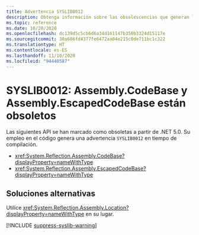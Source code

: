 ```yaml
---
title: Advertencia SYSLIB0012
description: Obtenga información sobre las obsolescencias que generan la advertencia en tiempo de compilación SYSLIB0012.
ms.topic: reference
ms.date: 10/20/2020
ms.openlocfilehash: dc139d5c5cb6d6a34d161147b350b3324d15117e
ms.sourcegitcommit: 30a686fd4377fe6472aa04e215c0de711bc1c322
ms.translationtype: HT
ms.contentlocale: es-ES
ms.lasthandoff: 11/10/2020
ms.locfileid: "94440587"
---
```

# <a name="syslib0012-assemblycodebase-and-assemblyescapedcodebase-are-obsolete"></a>SYSLIB0012: Assembly.CodeBase y Assembly.EscapedCodeBase están obsoletos

Las siguientes API se han marcado como obsoletas a partir de .NET 5.0. Su empleo en el código genera una advertencia `SYSLIB0012` en tiempo de compilación.

- <xref:System.Reflection.Assembly.CodeBase?displayProperty=nameWithType>
- <xref:System.Reflection.Assembly.EscapedCodeBase?displayProperty=nameWithType>

## <a name="workarounds"></a>Soluciones alternativas

Utilice <xref:System.Reflection.Assembly.Location?displayProperty=nameWithType> en su lugar.

[!INCLUDE [suppress-syslib-warning](../../../includes/suppress-syslib-warning.md)]
